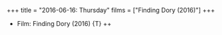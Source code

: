+++
title = "2016-06-16: Thursday"
films = ["Finding Dory (2016)"]
+++


* Film: Finding Dory (2016) {T} ++
